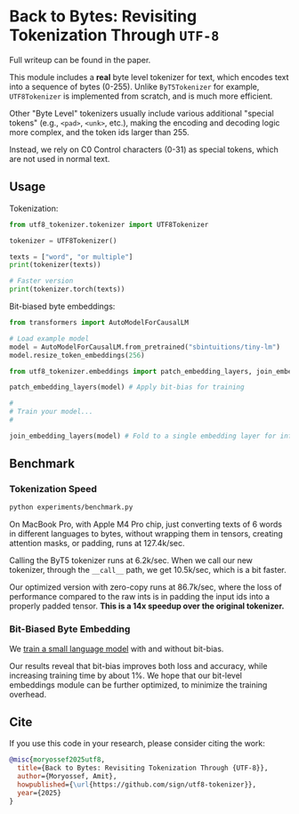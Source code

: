 # Back to Bytes: Revisiting Tokenization Through `UTF-8`

Full writeup can be found in the paper.

This module includes a **real** byte level tokenizer for text, which encodes text into a sequence of bytes (0-255).
Unlike `ByT5Tokenizer` for example, `UTF8Tokenizer` is implemented from scratch, and is much more efficient.

Other "Byte Level" tokenizers usually include various additional "special tokens" (e.g., `<pad>`, `<unk>`, etc.),
making the encoding and decoding logic more complex, and the token ids larger than 255.

Instead, we rely on C0 Control characters (0-31) as special tokens, which are not used in normal text.

## Usage

Tokenization:

```python
from utf8_tokenizer.tokenizer import UTF8Tokenizer

tokenizer = UTF8Tokenizer()

texts = ["word", "or multiple"]
print(tokenizer(texts))

# Faster version
print(tokenizer.torch(texts))
```

Bit-biased byte embeddings:
```py
from transformers import AutoModelForCausalLM

# Load example model
model = AutoModelForCausalLM.from_pretrained("sbintuitions/tiny-lm")
model.resize_token_embeddings(256)

from utf8_tokenizer.embeddings import patch_embedding_layers, join_embedding_layers

patch_embedding_layers(model) # Apply bit-bias for training

#
# Train your model...
#

join_embedding_layers(model) # Fold to a single embedding layer for inference
```

## Benchmark

### Tokenization Speed
```bash
python experiments/benchmark.py
```

On MacBook Pro, with Apple M4 Pro chip, just converting texts of 6 words in different languages to bytes, 
without wrapping them in tensors, creating attention masks, or padding, runs at 127.4k/sec.

Calling the ByT5 tokenizer runs at 6.2k/sec.
When we call our new tokenizer, through the `__call__` path, we get 10.5k/sec, which is a bit faster.

Our optimized version with zero-copy runs at 86.7k/sec, where the loss of performance compared to the raw ints is 
in padding the input ids into a properly padded tensor. **This is a 14x speedup over the original tokenizer.**

### Bit-Biased Byte Embedding

We [train a small language model](experiments/language-modelling/README.md) with and without bit-bias.

Our results reveal that bit-bias improves both loss and accuracy, while increasing training time by about 1%.
We hope that our bit-level embeddings module can be further optimized, to minimize the training overhead.

## Cite

If you use this code in your research, please consider citing the work:

```bibtex
@misc{moryossef2025utf8,
  title={Back to Bytes: Revisiting Tokenization Through {UTF-8}},
  author={Moryossef, Amit},
  howpublished={\url{https://github.com/sign/utf8-tokenizer}},
  year={2025}
}
```